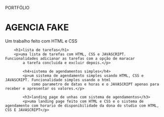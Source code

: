 <!DOCTYPE html>
<html lang="pt-br">

<head>
    <meta charset="UTF-8">
    <meta name="viewport" content="width=h1, initial-scale=1.0">
    PORTFÓLIO
</head>

<body>
        <h1>AGENCIA FAKE</h1>
        <P>Um trabalho feito com HTML e CSS </P>

        <h1>lista de tarefas</h1>
        <p>uma lista de tarefas com HTML, CSS e JAVASCRIPT. Funcionalidades adicianar as tarefas com a opção de maracar
            a tarefa concluida e excluir depois.</p>
    
            <h4>sistema de agendamentos simples</h4>
            <p>um sistema de agendamento simples usando HTML, CSS e JAVASCRIPT. Funcionalidade simples usando o html
                como parametro de datas e horas e o JAVASCRIPT apenas para receber e apresentar os valores.</p>
        
            <h3>landing page de unhas com sistema de agendamentos</h3>
            <p>uma landing page feito com HTML e CSS e o sistema de agendamento com horario de disponibilidade da dona do studio com HTML, CSS E JAVASCRIPT</p>
    
</body>

</html>
